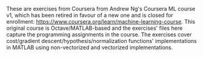 These are exercises from Coursera from Andrew Ng's Coursera ML course v1, 
which has been retired in favour of a new one and is closed for enrollment: https://www.coursera.org/learn/machine-learning-course.
This original course is Octave/MATLAB-based and the exercises' files here capture the programming assignments in the course.
The exercises cover cost/gradient descent/hypothesis/normalization functions' implementations in MATLAB using non-vectorized and vectorized implementations.
